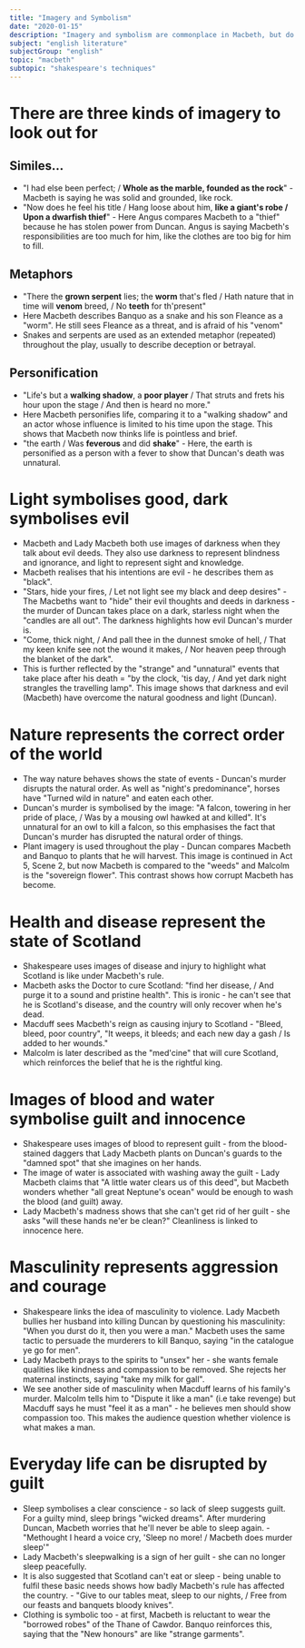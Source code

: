 ```yaml
---
title: "Imagery and Symbolism"
date: "2020-01-15"
description: "Imagery and symbolism are commonplace in Macbeth, but do you know why they're used?"
subject: "english literature"
subjectGroup: "english"
topic: "macbeth"
subtopic: "shakespeare's techniques"
---
```


# There are three kinds of imagery to look out for

## Similes...
- "I had else been perfect; / __Whole as the marble, founded as the rock__" - Macbeth is saying he was solid and grounded, like rock.
- "Now does he feel his title / Hang loose about him, __like a giant's robe / Upon a dwarfish thief__" - Here Angus compares Macbeth to a "thief" because he has stolen power from Duncan. Angus is saying Macbeth's responsibilities are too much for him, like the clothes are too big for him to fill.

## Metaphors
- "There the __grown serpent__ lies; the __worm__ that's fled / Hath nature that in time will __venom__ breed, / No __teeth__ for th'present"
- Here Macbeth describes Banquo as a snake and his son Fleance as a "worm". He still sees Fleance as a threat, and is afraid of his "venom"
- Snakes and serpents are used as an extended metaphor (repeated) throughout the play, usually to describe deception or betrayal.

## Personification
- "Life's but a __walking shadow__, a __poor player__ / That struts and frets his hour upon the stage / And then is heard no more."
- Here Macbeth personifies life, comparing it to a "walking shadow" and an actor whose influence is limited to his time upon the stage. This shows that Macbeth now thinks life is pointless and brief.
- "the earth / Was __feverous__ and did __shake__" - Here, the earth is personified as a person with a fever to show that Duncan's death was unnatural.

# Light symbolises good, dark symbolises evil
- Macbeth and Lady Macbeth both use images of darkness when they talk about evil deeds. They also use darkness to represent blindness and ignorance, and light to represent sight and knowledge.
- Macbeth realises that his intentions are evil - he describes them as "black".
- "Stars, hide your fires, / Let not light see my black and deep desires" - The Macbeths want to "hide" their evil thoughts and deeds in darkness - the murder of Duncan takes place on a dark, starless night when the "candles are all out". The darkness highlights how evil Duncan's murder is.
- "Come, thick night, / And pall thee in the dunnest smoke of hell, / That my keen knife see not the wound it makes, / Nor heaven peep through the blanket of the dark".
- This is further reflected by the "strange" and "unnatural" events that take place after his death = "by the clock, 'tis day, / And yet dark night strangles the travelling lamp". This image shows that darkness and evil (Macbeth) have overcome the natural goodness and light (Duncan).

# Nature represents the correct order of the world
- The way nature behaves shows the state of events - Duncan's murder disrupts the natural order. As well as "night's predominance", horses have "Turned wild in nature" and eaten each other.
- Duncan's murder is symbolised by the image: "A falcon, towering in her pride of place, / Was by a mousing owl hawked at and killed". It's unnatural for an owl to kill a falcon, so this emphasises the fact that Duncan's murder has disrupted the natural order of things.
- Plant imagery is used throughout the play - Duncan compares Macbeth and Banquo to plants that he will harvest. This image is continued in Act 5, Scene 2, but now Macbeth is compared to the "weeds" and Malcolm is the "sovereign flower". This contrast shows how corrupt Macbeth has become.

# Health and disease represent the state of Scotland
- Shakespeare uses images of disease and injury to highlight what Scotland is like under Macbeth's rule.
- Macbeth asks the Doctor to cure Scotland: "find her disease, / And purge it to a sound and pristine health". This is ironic - he can't see that he is Scotland's disease, and the country will only recover when he's dead.
- Macduff sees Macbeth's reign as causing injury to Scotland - "Bleed, bleed, poor country", "It weeps, it bleeds; and each new day a gash / Is added to her wounds."
- Malcolm is later described as the "med'cine" that will cure Scotland, which reinforces the belief that he is the rightful king.


# Images of blood and water symbolise guilt and innocence
- Shakespeare uses images of blood to represent guilt - from the blood-stained daggers that Lady Macbeth plants on Duncan's guards to the "damned spot" that she imagines on her hands.
- The image of water is associated with washing away the guilt - Lady Macbeth claims that "A little water clears us of this deed", but Macbeth wonders whether "all great Neptune's ocean" would be enough to wash the blood (and guilt) away.
- Lady Macbeth's madness shows that she can't get rid of her guilt - she asks "will these hands ne'er be clean?" Cleanliness is linked to innocence here.

# Masculinity represents aggression and courage
- Shakespeare links the idea of masculinity to violence. Lady Macbeth bullies her husband into killing Duncan by questioning his masculinity: "When you durst do it, then you were a man." Macbeth uses the same tactic to persuade the murderers to kill Banquo, saying "in the catalogue ye go for men".
- Lady Macbeth prays to the spirits to "unsex" her - she wants female qualities like kindness and compassion to be removed. She rejects her maternal instincts, saying "take my milk for gall".
- We see another side of masculinity when Macduff learns of his family's murder. Malcolm tells him to "Dispute it like a man" (i.e take revenge) but Macduff says he must "feel it as a man" - he believes men should show compassion too. This makes the audience question whether violence is what makes a man.

# Everyday life can be disrupted by guilt
- Sleep symbolises a clear conscience - so lack of sleep suggests guilt. For a guilty mind, sleep brings "wicked dreams". After murdering Duncan, Macbeth worries that he'll never be able to sleep again. - "Methought I heard a voice cry, 'Sleep no more! / Macbeth does murder sleep'"
- Lady Macbeth's sleepwalking is a sign of her guilt - she can no longer sleep peacefully.
- It is also suggested that Scotland can't eat or sleep - being unable to fulfil these basic needs shows how badly Macbeth's rule has affected the country. - "Give to our tables meat, sleep to our nights, / Free from our feasts and banquets bloody knives".
- Clothing is symbolic too - at first, Macbeth is reluctant to wear the "borrowed robes" of the Thane of Cawdor. Banquo reinforces this, saying that the "New honours" are like "strange garments".
